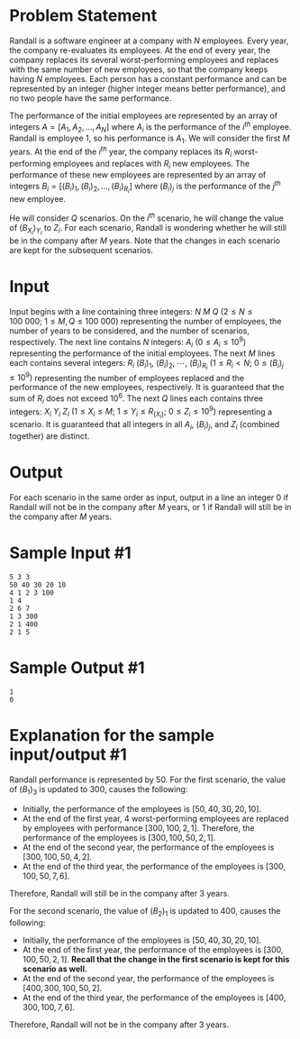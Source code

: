 # Problem Statement

Randall is a software engineer at a company with $N$ employees. Every year, the company re-evaluates its employees. At the end of every year, the company replaces its several worst-performing employees and replaces with the same number of new employees, so that the company keeps having $N$ employees. Each person has a constant performance and can be represented by an integer (higher integer means better performance), and no two people have the same performance.

The performance of the initial employees are represented by an array of integers $A = [A_1, A_2, \dots, A_N]$ where $A_i$ is the performance of the $i^{th}$ employee. Randall is employee 1, so his performance is $A_1$. We will consider the first $M$ years. At the end of the $i^{th}$ year, the company replaces its $R_i$ worst-performing employees and replaces with $R_i$ new employees. The performance of these new employees are represented by an array of integers $B_i = [(B_i)_1, (B_i)_2, \dots, (B_i)_{R_i}]$ where $(B_i)_j$ is the performance of the $j^{th}$ new employee.

He will consider $Q$ scenarios. On the $i^{th}$ scenario, he will change the value of $(B_{X_i})_{Y_i}$ to $Z_i$. For each scenario, Randall is wondering whether he will still be in the company after $M$ years. Note that the changes in each scenario are kept for the subsequent scenarios.

# Input

Input begins with a line containing three integers: $N\ M\ Q$ $(2 \leq N \leq 100\ 000;\ 1 \leq M, Q \leq 100\ 000)$ representing the number of employees, the number of years to be considered, and the number of scenarios, respectively. The next line contains $N$ integers: $A_i$ $(0 \leq A_i \leq 10^9)$ representing the performance of the initial employees. The next $M$ lines each contains several integers: $R_i$ $(B_i)_1,\ (B_i)_2,\ \cdots,\ (B_i)_{R_i}$ $(1 \leq R_i < N;\ 0 \leq (B_i)_j \leq 10^9)$ representing the number of employees replaced and the performance of the new employees, respectively. It is guaranteed that the sum of $R_i$ does not exceed $10^6$. The next $Q$ lines each contains three integers: $X_i\ Y_i\ Z_i$ $(1 \leq X_i \leq M;\ 1 \leq Y_i \leq R_{(X_i)};\ 0 \leq Z_i \leq 10^9)$ representing a scenario. It is guaranteed that all integers in all $A_i$, $(B_i)_j$, and $Z_i$ (combined together) are distinct.

# Output

For each scenario in the same order as input, output in a line an integer 0 if Randall will not be in the company after $M$ years, or 1 if Randall will still be in the company after $M$ years.

# Sample Input #1
```
5 3 3
50 40 30 20 10
4 1 2 3 100
1 4
2 6 7
1 3 300
2 1 400
2 1 5
```
# Sample Output #1
```
1
0
```
# Explanation for the sample input/output #1

Randall performance is represented by 50. For the first scenario, the value of $(B_1)_3$ is updated to 300, causes the following:

- Initially, the performance of the employees is $[50, 40, 30, 20, 10]$.
- At the end of the first year, 4 worst-performing employees are replaced by employees with performance $[300, 100, 2, 1]$. Therefore, the performance of the employees is $[300, 100, 50, 2, 1]$.
- At the end of the second year, the performance of the employees is $[300, 100, 50, 4, 2]$.
- At the end of the third year, the performance of the employees is $[300, 100, 50, 7, 6]$.

Therefore, Randall will still be in the company after 3 years.

For the second scenario, the value of $(B_2)_1$ is updated to 400, causes the following:

- Initially, the performance of the employees is $[50, 40, 30, 20, 10]$.
- At the end of the first year, the performance of the employees is $[300, 100, 50, 2, 1]$.  **Recall that the change in the first scenario is kept for this scenario as well.**
- At the end of the second year, the performance of the employees is $[400, 300, 100, 50, 2]$.
- At the end of the third year, the performance of the employees is $[400, 300, 100, 7, 6]$.

Therefore, Randall will not be in the company after 3 years.